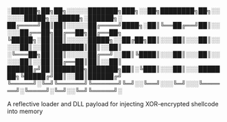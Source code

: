 
░██████╗██╗██╗░░░░░███████╗███╗░░██╗████████╗██╗░░░░░░█████╗░░█████╗░██████╗░
██╔════╝██║██║░░░░░██╔════╝████╗░██║╚══██╔══╝██║░░░░░██╔══██╗██╔══██╗██╔══██╗
╚█████╗░██║██║░░░░░█████╗░░██╔██╗██║░░░██║░░░██║░░░░░██║░░██║███████║██║░░██║
░╚═══██╗██║██║░░░░░██╔══╝░░██║╚████║░░░██║░░░██║░░░░░██║░░██║██╔══██║██║░░██║
██████╔╝██║███████╗███████╗██║░╚███║░░░██║░░░███████╗╚█████╔╝██║░░██║██████╔╝
╚═════╝░╚═╝╚══════╝╚══════╝╚═╝░░╚══╝░░░╚═╝░░░╚══════╝░╚════╝░╚═╝░░╚═╝╚═════╝░

A reflective loader and DLL payload for injecting XOR-encrypted shellcode into memory
